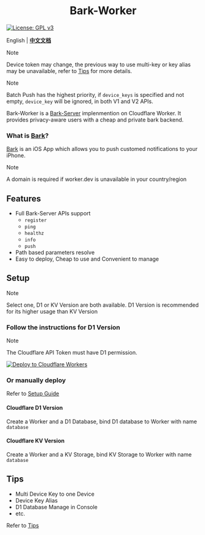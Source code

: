 <p align="center">
    <h1 align="center">Bark-Worker</h1>
</p>

[![License: GPL v3](https://img.shields.io/badge/License-GPLv3-blue.svg)](https://www.gnu.org/licenses/gpl-3.0)

English | **[中文文档](README.zh.md)**

<!-- > [!CAUTION]
> There are bugs in Cloudflare Dashboard for now(2024-07-27), deploy and variables edit are not available, DONOT change anything before Cloudflare fix that. If you want to deploy, use wrangler. -->

> [!NOTE]
> Device token may change, the previous way to use multi-key or key alias may be unavailable, refer to [Tips](doc/tips.md) for more details.

> [!NOTE]
> Batch Push has the highest priority, if `device_keys` is specified and not empty, `device_key` will be ignored, in both V1 and V2 APIs.

<!-- > [!CAUTION]
> For D1 Alpha Users: On August 1, 2024, D1 alpha databases will stop accepting live SQL queries. See [Migration Guide](https://developers.cloudflare.com/d1/platform/alpha-migration/) -->

Bark-Worker is a [Bark-Server](https://github.com/Finb/bark-server) implenmention on Cloudflare Worker. It provides privacy-aware users with a cheap and private bark backend. 

### What is [Bark](https://github.com/Finb/Bark)?
[Bark](https://github.com/Finb/Bark) is an iOS App which allows you to push customed notifications to your iPhone.

> [!NOTE]
> A domain is required if worker.dev is unavailable in your country/region

## Features
- Full Bark-Server APIs support
    - `register`
    - `ping`
    - `healthz`
    - `info`
    - `push`
- Path based parameters resolve
- Easy to deploy, Cheap to use and Convenient to manage

## Setup

> [!NOTE]
> Select one, D1 or KV Version are both available. D1 Version is recommended for its higher usage than KV Version

<!-- > [!CAUTION]
> After Cloudflare D1 is not in Beta, KV Version maybe deprecated. -->

### Follow the instructions for D1 Version

> [!NOTE]
> The Cloudflare API Token must have D1 permission.

[![Deploy to Cloudflare Workers](https://deploy.workers.cloudflare.com/button)](https://deploy.workers.cloudflare.com/?url=https://github.com/cwxiaos/bark-worker)

### Or manually deploy

Refer to [Setup Guide](doc/setup_guide.md)

#### Cloudflare D1 Version

Create a Worker and a D1 Database, bind D1 database to Worker with name `database`

#### Cloudflare KV Version

Create a Worker and a KV Storage, bind KV Storage to Worker with name `database`

## Tips

- Multi Device Key to one Device
- Device Key Alias
- D1 Database Manage in Console
- etc.

Refer to [Tips](doc/tips.md)
